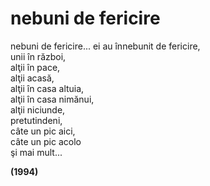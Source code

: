 ﻿# nebuni de fericire

nebuni de fericire... ei au înnebunit de fericire,  
unii în război,  
alţii în pace,  
alţii acasă,  
alţii în casa altuia,  
alţii în casa nimănui,  
alţii niciunde,  
pretutindeni,  
câte un pic aici,  
câte un pic acolo  
şi mai mult...

**(1994)**